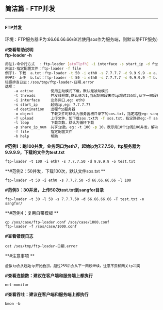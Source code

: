 ## 简洁篇 - FTP并发

---

#### FTP并发

环境：FTP服务器IP为:66.66.66.66/8\(若使用sos作为服务端，则默认带FTP服务\)

**\#查看帮助说明  
  ftp-loader -h**

```bash
用法1-命令行方式  : ftp-loader [atoTlpfh] -i interface -s start_ip -d ftp-server
用法2-指定配置文件：ftp-loader -f file
例子1- 下载  a.txt：ftp-loader -t 50 -i eth0 -s 7.7.7.7 -d 9.9.9.9 -o a.txt
例子2- 上传  b.txt：ftp-loader -t 50 -i eth0 -s 7.7.7.7 -d 9.9.9.9 -T b.txt
错误排查日志：/sos/tmp/ftp-loader-日期.error
选项：    
    -a active        使用主动模式下载，默认是被动模式
    -t threads       并发线程数,默认值为1,当起始网段末位ip超过255后,从下一网段继续叠加,注意不要网关ip冲突
    -i interface     业务网口,eg: eth0
    -s start_ip      起始ip,eg: 7.7.7.77
    -d destination   远程ftp服务器
    -o object        下载文件时默认为服务器根目录下的sos.txt，指定路径eg: sangfor/sos.txt；上传时默认是服务器根目录，指定路径eg:-o sangfor or -o sangfor/
    -T upload        上传文件，如下载sos.txt为 -T sos.txt，指定路径eg:-T sangfor/sos.txt
    -l loop          下载次数，默认为循环下载
    -p share_ip_num  共享ip数，eg：-t 100 -p 10，表示用10个ip跑100并发，解决ip资源不足
    -f file          指定配置文件
    -h help          帮助
```

**\#范例1：跑100并发，业务网口为eth7，起始ip为7.7.7.50，ftp服务器为9.9.9.9，下载的文件为test.txt**

```
ftp-loader -t 100 -i eth7 -s 7.7.7.50 -d 9.9.9.9 -o test.txt
```

**\#范例2：50并发，下载100次，默认文件sos.txt  **

```
ftp-loader -t 50 -i eth0 -s 7.7.7.50 -d 66.66.66.66 -l 100
```

**\#范例3：30并发，上传50次test.txt到sangfor目录**

```
ftp-loader -t 30 -l 50 -s 7.7.7.50 -d 66.66.66.66 -T test.txt -o sangfor/
```

**\#范例4：复用自带模板  **

```
cp /sos/case/ftp-loader.conf /sos/case/1000.conf
ftp-loader -f /sos/case/1000.conf
```

**\#查看错误日志**

```
cat /sos/tmp/ftp-loader-日期.error
```

**\#注意事项  **

```
虚拟ip会从起始ip开始叠加，超过255后会从下一网段继续，注意不要和网关ip冲突
```

**\#查看连接数：建议在客户端和服务端上都执行**

```
net-monitor
```

**\#查看吞吐：建议在客户端和服务端上都执行**

```
bmon -b
```



